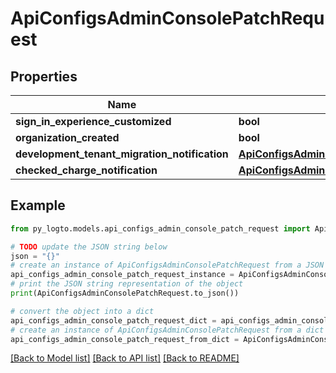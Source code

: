# ApiConfigsAdminConsolePatchRequest


## Properties

Name | Type | Description | Notes
------------ | ------------- | ------------- | -------------
**sign_in_experience_customized** | **bool** |  | [optional] 
**organization_created** | **bool** |  | [optional] 
**development_tenant_migration_notification** | [**ApiConfigsAdminConsoleGet200ResponseDevelopmentTenantMigrationNotification**](ApiConfigsAdminConsoleGet200ResponseDevelopmentTenantMigrationNotification.md) |  | [optional] 
**checked_charge_notification** | [**ApiConfigsAdminConsoleGet200ResponseCheckedChargeNotification**](ApiConfigsAdminConsoleGet200ResponseCheckedChargeNotification.md) |  | [optional] 

## Example

```python
from py_logto.models.api_configs_admin_console_patch_request import ApiConfigsAdminConsolePatchRequest

# TODO update the JSON string below
json = "{}"
# create an instance of ApiConfigsAdminConsolePatchRequest from a JSON string
api_configs_admin_console_patch_request_instance = ApiConfigsAdminConsolePatchRequest.from_json(json)
# print the JSON string representation of the object
print(ApiConfigsAdminConsolePatchRequest.to_json())

# convert the object into a dict
api_configs_admin_console_patch_request_dict = api_configs_admin_console_patch_request_instance.to_dict()
# create an instance of ApiConfigsAdminConsolePatchRequest from a dict
api_configs_admin_console_patch_request_from_dict = ApiConfigsAdminConsolePatchRequest.from_dict(api_configs_admin_console_patch_request_dict)
```
[[Back to Model list]](../README.md#documentation-for-models) [[Back to API list]](../README.md#documentation-for-api-endpoints) [[Back to README]](../README.md)



